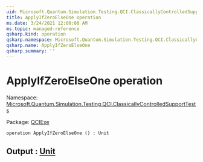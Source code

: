 ```yaml
---
uid: Microsoft.Quantum.Simulation.Testing.QCI.ClassicallyControlledSupportTests.ApplyIfZeroElseOne
title: ApplyIfZeroElseOne operation
ms.date: 3/24/2021 12:00:00 AM
ms.topic: managed-reference
qsharp.kind: operation
qsharp.namespace: Microsoft.Quantum.Simulation.Testing.QCI.ClassicallyControlledSupportTests
qsharp.name: ApplyIfZeroElseOne
qsharp.summary: ''
---
```


# ApplyIfZeroElseOne operation

Namespace: [Microsoft.Quantum.Simulation.Testing.QCI.ClassicallyControlledSupportTests](xref:Microsoft.Quantum.Simulation.Testing.QCI.ClassicallyControlledSupportTests)

Package: [QCIExe](https://nuget.org/packages/QCIExe)




```qsharp
operation ApplyIfZeroElseOne () : Unit
```


## Output : [Unit](xref:microsoft.quantum.lang-ref.unit)

